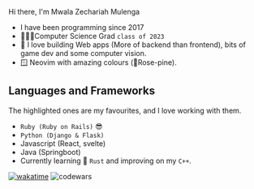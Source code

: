 Hi there, I'm <stong>Mwala Zechariah Mulenga</strong>
- I have been programming since 2017
- 👨🏾‍💻Computer Science Grad `class of 2023`
- 💽 I love building Web apps (More of backend than frontend), bits of game dev and some computer vision.
- 🪟 Neovim with amazing colours (🌹Rose-pine).
## Languages and Frameworks
The highlighted ones are my favourites, and I love working with them.
- `Ruby (Ruby on Rails)` 😎
- `Python (Django & Flask)`
- Javascript (React, svelte)
- Java (Springboot)
- Currently learning 🦀 `Rust` and improving on my `C++`.

[![wakatime](https://wakatime.com/badge/user/f1e9472e-19ff-4947-9407-b98050852244.svg)](https://wakatime.com/@f1e9472e-19ff-4947-9407-b98050852244)
![codewars](https://www.codewars.com/users/mwala-zm/badges/micro)
